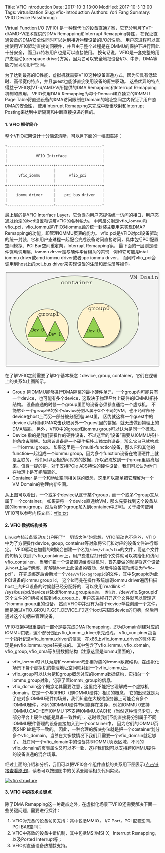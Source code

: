 Title: VFIO Introduction
Date: 2017-10-3 13:00
Modified: 2017-10-3 13:00
Tags: virtualization
Slug: vfio-introduction
Authors: Yori Fang
Summary: VFIO Device Passthrough

Virtual Function I/O (VFIO) 是一种现代化的设备直通方案，它充分利用了VT-d/AMD-Vi技术提供的DMA Remapping和Interrupt Remapping特性，
在保证直通设备的DMA安全性同时可以达到接近物理设备的I/O的性能。
用户态进程可以直接使用VFIO驱动直接访问硬件，并且由于整个过程是在IOMMU的保护下进行因此十分安全，
而且非特权用户也是可以直接使用。
换句话说，VFIO是一套完整的用户态驱动(userspace driver)方案，因为它可以安全地把设备I/O、中断、DMA等能力呈现给用户空间。

为了达到最高的IO性能，虚拟机就需要VFIO这种设备直通方式，因为它具有低延时、高带宽的特点，并且guest也能够直接使用设备的原生驱动。
这些优异的特点得益于VFIO对VT-d/AMD-Vi所提供的DMA Remapping和Interrupt Remapping机制的应用。
VFIO使用DMA Remapping为每个Domain建立独立的IOMMU Page Table将直通设备的DMA访问限制在Domain的地址空间之内保证了用户态DMA的安全性，
使用Interrupt Remapping来完成中断重映射和Interrupt Posting来达到中断隔离和中断直接投递的目的。

#### 1. VFIO 框架简介

整个VFIO框架设计十分简洁清晰，可以用下面的一幅图描述：

    +-------------------------------------------+
    |                                           |
    |             VFIO Interface                |
    |                                           |
    +---------------------+---------------------+
    |                     |                     |
    |     vfio_iommu      |      vfio_pci       |
    |                     |                     |
    +---------------------+---------------------+
    |                     |                     |
    |    iommu driver     |    pci_bus driver   |
    |                     |                     |
    +---------------------+---------------------+

最上层的是VFIO Interface Layer，它负责向用户态提供统一访问的接口，用户态通过约定的ioctl设置和调用VFIO的各种能力。
中间层分别是vfio_iommu和vfio_pci，vfio_iommu是VFIO对iommu层的统一封装主要用来实现DMAP Remapping的功能，即管理IOMMU页表的能力。
vfio_pci是VFIO对pci设备驱动的统一封装，它和用户态进程一起配合完成设备访问直接访问，具体包括PCI配置空间模拟、PCI Bar空间重定向，Interrupt Remapping等。
最下面的一层则是硬件驱动调用层，iommu driver是与硬件平台相关的实现，例如它可能是intel iommu driver或amd iommu driver或者ppc iommu driver，
而同时vfio_pci会调用到host上的pci_bus driver来实现设备的注册和反注册等操作。

![VFIO Schema](images/vfio-schema.png)

在了解VFIO之前需要了解3个基本概念：device, group, container，它们在逻辑上的关系如上图所示。

*  Group 是IOMMU能够进行DMA隔离的最小硬件单元，一个group内可能只有一个device，也可能有多个device，这取决于物理平台上硬件的IOMMU拓扑结构。
设备直通的时候一个group里面的设备必须都直通给一个虚拟机。
不能够让一个group里的多个device分别从属于2个不同的VM，也不允许部分device在host上而另一部分被分配到guest里，
因为就这样一个guest中的device可以利用DMA攻击获取另外一个guest里的数据，就无法做到物理上的DMA隔离。
另外，VFIO中的group和iommu group可以认为是同一个概念。
*   Device 指的是我们要操作的硬件设备，不过这里的“设备”需要从IOMMU拓扑的角度去理解。如果该设备是一个硬件拓扑上独立的设备，那么它自己就构成一个iommu group。
如果这里是一个multi-function设备，那么它和其他的function一起组成一个iommu group，因为多个function设备在物理硬件上就是互联的，
他们可以互相访问对方的数据，所以必须放到一个group里隔离起来。值得一提的是，对于支持PCIe ACS特性的硬件设备，我们可以认为他们在物理上是互相隔离的。
*   Container 是一个和地址空间相关联的概念，这里可以简单把它理解为一个VM Domain的物理内存空间。

从上图可以看出，一个或多个device从属于某个group，而一个或多个group又从属于一个container。
如果要将一个device直通给VM，那么先要找到这个设备从属的iommu group，然后将整个group加入到container中即可。关于如何使用VFIO可以参考内核文档：[vfio.txt](https://www.kernel.org/doc/Documentation/vfio.txt)

#### 2. VFIO 数据结构关系

Linux内核设备驱动充分利用了“一切皆文件”的思想，VFIO驱动也不例外，VFIO中为了方便操作device, group, container等对象将它们和对应的设备文件进行绑定。
VFIO驱动在加载的时候会创建一个名为`/dev/vfio/vfio`的文件，而这个文件的句柄关联到了vfio_container上，用户态进程打开这个文件就可以初始化和访问vfio_container。
当我们把一个设备直通给虚拟机时，首先要做的就是将这个设备从host上进行解绑，即解除host上此设备的驱动，然后将设备驱动绑定为“vfio-pci”，
在完成绑定后会新增一个`/dev/vfio/$groupid`的文件，其中$groupid为此PCI设备的iommu group id，
这个id号是在操作系统加载iommu driver遍历扫描host上的PCI设备的时候就已经分配好的，可以使用`readlink -f /sys/bus/pci/devices/$bdf/iommu_group`来查询。
类似的，`/dev/vfio/$groupid`这个文件的句柄被关联到vfio_group上，用户态进程打开这个文件就可以管理这个iommu group里的设备。
然而VFIO中并没有为每个device单独创建一个文件，而是通过VFIO_GROUP_GET_DEVICE_FD这个ioctl来获取device的句柄，然后再通过这个句柄来管理设备。

VFIO框架中很重要的一部分是要完成DMA Remapping，即为Domain创建对应的IOMMU页表，这个部分是由vfio_iommu_driver来完成的。
vfio_container包含一个指针记录vfio_iommu_driver的信息，在x86上vfio_iommu_driver的具体实现是由vfio_iommu_type1来完成的。
其中包含了vfio_iommu, vfio_domain, vfio_group, vfio_dma等关键数据结构（注意这里是iommu里面的），

+   vfio_iommu可以认为是和container概念相对应的iommu数据结构，在虚拟化场景下每个虚拟机的物理地址空间映射到一个vfio_iommu上。
+   vfio_group可以认为是和group概念对应的iommu数据结构，它指向一个iommu_group对象，记录了着iommu_group的信息。
+   vfio_domain这个概念尤其需要注意，这里绝不能把它理解成一个虚拟机domain，它是一个与DRHD（即IOMMU硬件）相关的概念，
它的出现就是为了应对多IOMMU硬件的场景，我们知道在大规格服务器上可能会有多个IOMMU硬件，不同的IOMMU硬件有可能存在差异，
例如IOMMU 0支持IOMMU_CACHE而IOMMU 1不支持IOMMU_CACHE（当然这种情况少见，大部分平台上硬件功能是具备一致性的），这时候我们不能直接将分别属于不同IOMMU硬件管理的设备直接加入到一个container中，
因为它们的IOMMU页表SNP bit是不一致的。
因此，一种合理的解决办法就是把一个container划分多个vfio_domain，当然在大多数情况下我们只需要一个vfio_domain就足够了。
处在同一个vfio_domain中的设备共享IOMMU页表区域，不同的vfio_domain的页表属性又可以不一致，这样我们就可以支持跨IOMMU硬件的设备直通的混合场景。

经过上面的介绍和分析，我们可以把VFIO各个组件直接的关系用下图表示([点击链接查看原图](https://kernelgo.org/images/vfio-structure.svg))，读者可以按照图中的关系去阅读相关代码实现。

[![vfio structure](https://kernelgo.org/images/vfio-structure-thumbnail.png)](/images/vfio-structure.svg)

#### 3. VFIO 中的技术关键点

除了DMA Remapping这一关键点之外，在虚拟化场景下VFIO还需要解决下面一些关键问题，需要进行探讨：

1.  VFIO对完备的设备访问支持：其中包括MMIO， I/O Port，PCI 配置空间，PCI BAR空间；
2.  VFIO中高效的设备中断机制，其中包括MSI/MSI-X，Interrupt Remapping，以及Posted Interrupt等；
3.  VFIO对直通设备热插拔支持。
